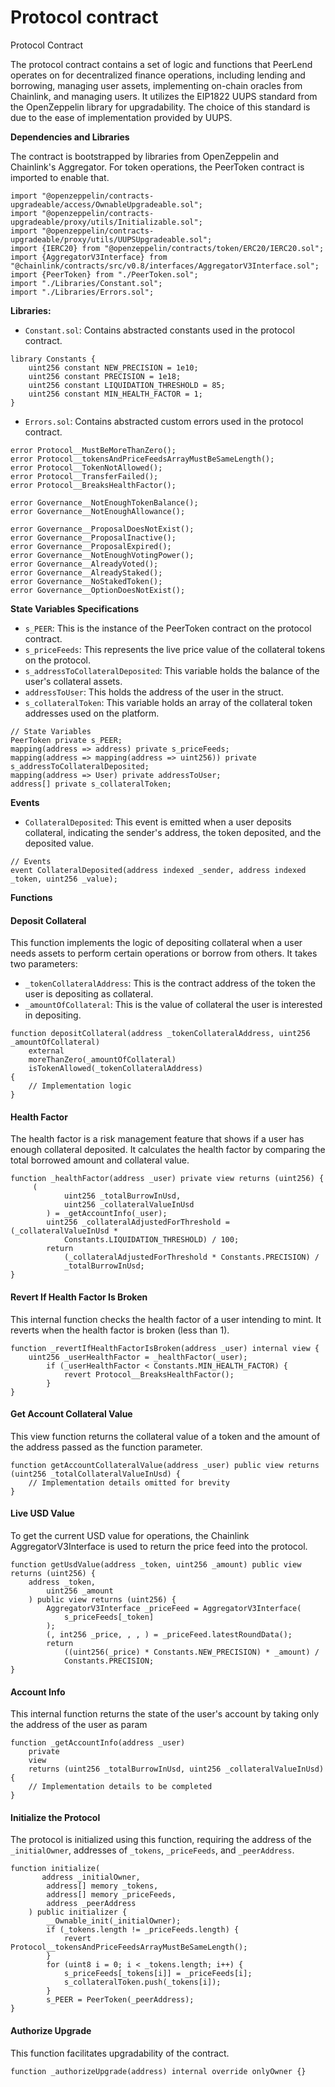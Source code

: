 # Protocol contract

Protocol Contract

The protocol contract contains a set of logic and functions that PeerLend operates on for decentralized finance operations, including lending and borrowing, managing user assets, implementing on-chain oracles from Chainlink, and managing users. It utilizes the EIP1822 UUPS standard from the OpenZeppelin library for upgradability. The choice of this standard is due to the ease of implementation provided by UUPS.

**Dependencies and Libraries**

The contract is bootstrapped by libraries from OpenZeppelin and Chainlink's Aggregator. For token operations, the PeerToken contract is imported to enable that.

```solidity
import "@openzeppelin/contracts-upgradeable/access/OwnableUpgradeable.sol";
import "@openzeppelin/contracts-upgradeable/proxy/utils/Initializable.sol";
import "@openzeppelin/contracts-upgradeable/proxy/utils/UUPSUpgradeable.sol";
import {IERC20} from "@openzeppelin/contracts/token/ERC20/IERC20.sol";
import {AggregatorV3Interface} from "@chainlink/contracts/src/v0.8/interfaces/AggregatorV3Interface.sol";
import {PeerToken} from "./PeerToken.sol";
import "./Libraries/Constant.sol";
import "./Libraries/Errors.sol";
```

**Libraries:**

* `Constant.sol`: Contains abstracted constants used in the protocol contract.

```solidity
library Constants {
    uint256 constant NEW_PRECISION = 1e10;
    uint256 constant PRECISION = 1e18;
    uint256 constant LIQUIDATION_THRESHOLD = 85;
    uint256 constant MIN_HEALTH_FACTOR = 1;
}
```

* `Errors.sol`: Contains abstracted custom errors used in the protocol contract.

```solidity
error Protocol__MustBeMoreThanZero();
error Protocol__tokensAndPriceFeedsArrayMustBeSameLength();
error Protocol__TokenNotAllowed();
error Protocol__TransferFailed();
error Protocol__BreaksHealthFactor();

error Governance__NotEnoughTokenBalance();
error Governance__NotEnoughAllowance();

error Governance__ProposalDoesNotExist();
error Governance__ProposalInactive();
error Governance__ProposalExpired();
error Governance__NotEnoughVotingPower();
error Governance__AlreadyVoted();
error Governance__AlreadyStaked();
error Governance__NoStakedToken();
error Governance__OptionDoesNotExist();
```

**State Variables Specifications**

* `s_PEER`: This is the instance of the PeerToken contract on the protocol contract.
* `s_priceFeeds`: This represents the live price value of the collateral tokens on the protocol.
* `s_addressToCollateralDeposited`: This variable holds the balance of the user's collateral assets.
* `addressToUser`: This holds the address of the user in the struct.
* `s_collateralToken`: This variable holds an array of the collateral token addresses used on the platform.

```solidity
// State Variables
PeerToken private s_PEER;
mapping(address => address) private s_priceFeeds;
mapping(address => mapping(address => uint256)) private s_addressToCollateralDeposited;
mapping(address => User) private addressToUser;
address[] private s_collateralToken;
```

**Events**

* `CollateralDeposited`: This event is emitted when a user deposits collateral, indicating the sender's address, the token deposited, and the deposited value.

```solidity
// Events
event CollateralDeposited(address indexed _sender, address indexed _token, uint256 _value);
```

**Functions**

#### Deposit Collateral

This function implements the logic of depositing collateral when a user needs assets to perform certain operations or borrow from others. It takes two parameters:

* `_tokenCollateralAddress`: This is the contract address of the token the user is depositing as collateral.
* `_amountOfCollateral`: This is the value of collateral the user is interested in depositing.

```solidity
function depositCollateral(address _tokenCollateralAddress, uint256 _amountOfCollateral)
    external
    moreThanZero(_amountOfCollateral)
    isTokenAllowed(_tokenCollateralAddress)
{
    // Implementation logic
}
```

#### Health Factor

The health factor is a risk management feature that shows if a user has enough collateral deposited. It calculates the health factor by comparing the total borrowed amount and collateral value.

```solidity
function _healthFactor(address _user) private view returns (uint256) {
     (
            uint256 _totalBurrowInUsd,
            uint256 _collateralValueInUsd
        ) = _getAccountInfo(_user);
        uint256 _collateralAdjustedForThreshold = (_collateralValueInUsd *
            Constants.LIQUIDATION_THRESHOLD) / 100;
        return
            (_collateralAdjustedForThreshold * Constants.PRECISION) /
            _totalBurrowInUsd;
}
```

#### Revert If Health Factor Is Broken

This internal function checks the health factor of a user intending to mint. It reverts when the health factor is broken (less than 1).

```solidity
function _revertIfHealthFactorIsBroken(address _user) internal view {
    uint256 _userHealthFactor = _healthFactor(_user);
        if (_userHealthFactor < Constants.MIN_HEALTH_FACTOR) {
            revert Protocol__BreaksHealthFactor();
        }
}
```

#### Get Account Collateral Value

This view function returns the collateral value of a token and the amount of the address passed as the function parameter.

```solidity
function getAccountCollateralValue(address _user) public view returns (uint256 _totalCollateralValueInUsd) {
    // Implementation details omitted for brevity
}
```

#### Live USD Value

To get the current USD value for operations, the Chainlink AggregatorV3Interface is used to return the price feed into the protocol.

```solidity
function getUsdValue(address _token, uint256 _amount) public view returns (uint256) {
    address _token,
        uint256 _amount
    ) public view returns (uint256) {
        AggregatorV3Interface _priceFeed = AggregatorV3Interface(
            s_priceFeeds[_token]
        );
        (, int256 _price, , , ) = _priceFeed.latestRoundData();
        return
            ((uint256(_price) * Constants.NEW_PRECISION) * _amount) /
            Constants.PRECISION;
}
```

#### Account Info

This internal function returns the state of the user's account by taking only the address of the user as param

```solidity
function _getAccountInfo(address _user)
    private
    view
    returns (uint256 _totalBurrowInUsd, uint256 _collateralValueInUsd)
{
    // Implementation details to be completed
}
```

#### Initialize the Protocol

The protocol is initialized using this function, requiring the address of the `_initialOwner`, addresses of `_tokens`, `_priceFeeds`, and `_peerAddress`.

```solidity
function initialize(
       address _initialOwner,
        address[] memory _tokens,
        address[] memory _priceFeeds,
        address _peerAddress
    ) public initializer {
        __Ownable_init(_initialOwner);
        if (_tokens.length != _priceFeeds.length) {
            revert Protocol__tokensAndPriceFeedsArrayMustBeSameLength();
        }
        for (uint8 i = 0; i < _tokens.length; i++) {
            s_priceFeeds[_tokens[i]] = _priceFeeds[i];
            s_collateralToken.push(_tokens[i]);
        }
        s_PEER = PeerToken(_peerAddress);
}
```

#### Authorize Upgrade

This function facilitates upgradability of the contract.

```solidity
function _authorizeUpgrade(address) internal override onlyOwner {}
```

